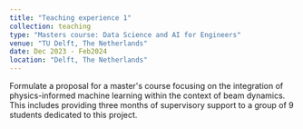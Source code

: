 ```yaml
---
title: "Teaching experience 1"
collection: teaching
type: "Masters course: Data Science and AI for Engineers"
venue: "TU Delft, The Netherlands"
date: Dec 2023 - Feb2024
location: "Delft, The Netherlands"
---
```


Formulate a proposal for a master's course focusing on the integration of physics-informed machine learning within the context of beam dynamics. This includes providing three months of supervisory support to a group of 9 students dedicated to this project.
